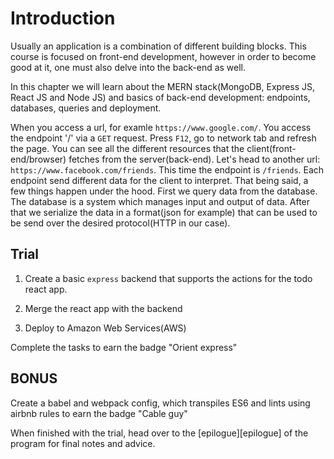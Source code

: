 # Introduction
Usually an application is a combination of different building blocks. This
course is focused on front-end development, however in order to become good at
it, one must also delve into the back-end as well.

In this chapter we will learn about the MERN stack(MongoDB, Express JS, React JS and
Node JS) and basics of back-end development: endpoints, databases, queries and
deployment.

When you access a url, for examle `https://www.google.com/`. You access the
endpoint '/' via a `GET` request. Press `F12`, go to network tab and refresh the page. You can see
all the different resources that the client(front-end/browser) fetches from the
server(back-end). Let's head to another url: `https://www.facebook.com/friends`.
This time the endpoint is `/friends`. Each endpoint send different data for the
client to interpret. That being said, a few things happen under the hood. First
we query data from the database. The database is a system which manages input
and output of data. After that we serialize the data in a format(json for
example) that can be used to be send over the desired protocol(HTTP in our case).

## Trial
1. Create a basic `express` backend that supports the actions for the todo react
app.

2. Merge the react app with the backend

3. Deploy to Amazon Web Services(AWS)

Complete the tasks to earn the badge "Orient express"

## BONUS
Create a babel and webpack config, which transpiles ES6 and lints using airbnb
rules to earn the badge "Cable guy"

When finished with the trial, head over to the [epilogue][epilogue] of the
program for final notes and advice.
